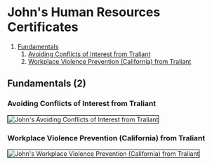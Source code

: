 # John's Human Resources Certificates
1. [Fundamentals](#fundamentals-2)
    1. [Avoiding Conflicts of Interest from Traliant](#avoiding-conflicts-of-interest-from-traliant)
    1. [Workplace Violence Prevention (California) from Traliant](#workplace-violence-prevention-california-from-traliant)
## Fundamentals (2)
### Avoiding Conflicts of Interest from Traliant

<img src="../cert_hr_avoiding-conflicts-of-interest_traliant-saviynt_2024-04-16.png" alt="John's Avoiding Conflicts of Interest from Traliant" style="border:1px solid #000000" />

### Workplace Violence Prevention (California) from Traliant

<img src="../cert_hr_workplace-violence-prevention-california_traliant-saviynt_2024-04-21.png" alt="John's Workplace Violence Prevention (California) from Traliant" style="border:1px solid #000000" />

